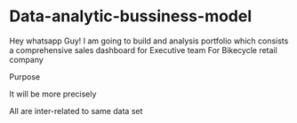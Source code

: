 # Data-analytic-bussiness-model
Hey whatsapp Guy!
I am going to build and analysis portfolio which consists a comprehensive sales dashboard for Executive team
For Bikecycle retail company



Purpose

It will be more precisely 

All are inter-related to same data set


  
